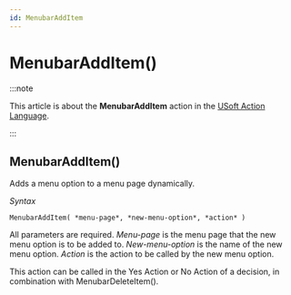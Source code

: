 ```yaml
---
id: MenubarAddItem
---
```


# MenubarAddItem()




:::note

This article is about the **MenubarAddItem** action in the [USoft Action Language](/docs/Task_flow/Action_Language_reference/USoft_Action_Language.md).

:::

## **MenubarAddItem()**

Adds a menu option to a menu page dynamically.

*Syntax*

```
MenubarAddItem( *menu-page*, *new-menu-option*, *action* )
```

All parameters are required. *Menu-page* is the menu page that the new menu option is to be added to. *New-menu-option* is the name of the new menu option. *Action* is the action to be called by the new menu option.

This action can be called in the Yes Action or No Action of a decision, in combination with MenubarDeleteItem().